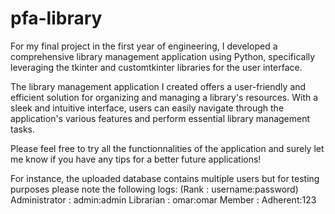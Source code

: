 # pfa-library
For my final project in the first year of engineering, I developed a comprehensive library management application using Python, specifically leveraging the tkinter and customtkinter libraries for the user interface.

The library management application I created offers a user-friendly and efficient solution for organizing and managing a library's resources. With a sleek and intuitive interface, users can easily navigate through the application's various features and perform essential library management tasks.

Please feel free to try all the functionnalities of the application and surely let me know if you have any tips for a better future applications!

For instance, the uploaded database contains multiple users but for testing purposes please note the following logs: (Rank : username:password)
Administrator : admin:admin
Librarian : omar:omar
Member : Adherent:123


